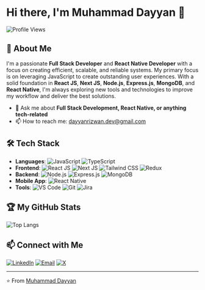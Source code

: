 # Hi there, I'm Muhammad Dayyan 👋

![Profile Views](https://komarev.com/ghpvc/?username=muhammad-dayyan-dev&color=orange)

## 🚀 About Me

I'm a passionate **Full Stack Developer** and **React Native Developer** with a focus on creating efficient, scalable, and reliable systems. My primary focus is on leveraging JavaScript to create outstanding user experiences. With a solid foundation in **React JS**, **Next JS**, **Node.js**, **Express.js**, **MongoDB**, and **React Native**, I'm always exploring new tools and technologies to improve my workflow and deliver the best solutions.

- 💬 Ask me about **Full Stack Development, React Native, or anything tech-related**
- 📫 How to reach me: [dayyanrizwan.dev@gmail.com](mailto:dayyanrizwan.dev@gmail.com)

## 🛠️ Tech Stack

- **Languages**: ![JavaScript](https://img.shields.io/badge/-JavaScript-yellow?logo=javascript&logoColor=black) ![TypeScript](https://img.shields.io/badge/-TypScript-3178c6?logo=typescript&logoColor=white)
- **Frontend**: ![React JS](https://img.shields.io/badge/-React%20JS-20232a?logo=react&logoColor=aqua) ![Next JS](https://img.shields.io/badge/-Next%20JS-000000?logo=next.js&logoColor=ffffff) ![Tailwind CSS](https://img.shields.io/badge/-Tailwind%20CSS-0b1120?logo=tailwindcss&logoColor=38bdf8) ![Redux](https://img.shields.io/badge/-Redux-242526?logo=redux&logoColor=7248b6)
- **Backend**: ![Node.js](https://img.shields.io/badge/-Node.js-43853d?logo=node.js&logoColor=white) ![Express.js](https://img.shields.io/badge/-Express.js-000000?logo=express&logoColor=white) ![MongoDB](https://img.shields.io/badge/-MongoDB-4ea94b?logo=mongodb&logoColor=white)
- **Mobile App**: ![React Native](https://img.shields.io/badge/-React%20Native-20232a?logo=react&logoColor=aqua)
- **Tools**: ![VS Code](https://img.shields.io/badge/-VS%20Code-007ACC?logo=visual-studio-code&logoColor=white) ![Git](https://img.shields.io/badge/-Git-F05032?logo=git&logoColor=white) ![Jira](https://img.shields.io/badge/-Jira-0052CC?logo=jira&logoColor=white)

## 🏆 My GitHub Stats

![Top Langs](https://github-readme-stats.vercel.app/api/top-langs/?username=muhammad-dayyan-dev&layout=compact&theme=radical)

## 📫 Connect with Me

[![LinkedIn](https://img.shields.io/badge/-LinkedIn-0A66C2?logo=linkedin&logoColor=white)](https://www.linkedin.com/in/muhammad-dayyan-52872527b/)
[![Email](https://img.shields.io/badge/-Email-D14836?logo=gmail&logoColor=white)](mailto:dayyanrizwan.dev@gmail.com)
[![X](https://img.shields.io/badge/-X-000000?logo=x&logoColor=white)](https://x.com/I_M_Dayyan)

---

⭐️ From [Muhammad Dayyan](https://github.com/muhammad-dayyan-dev)
